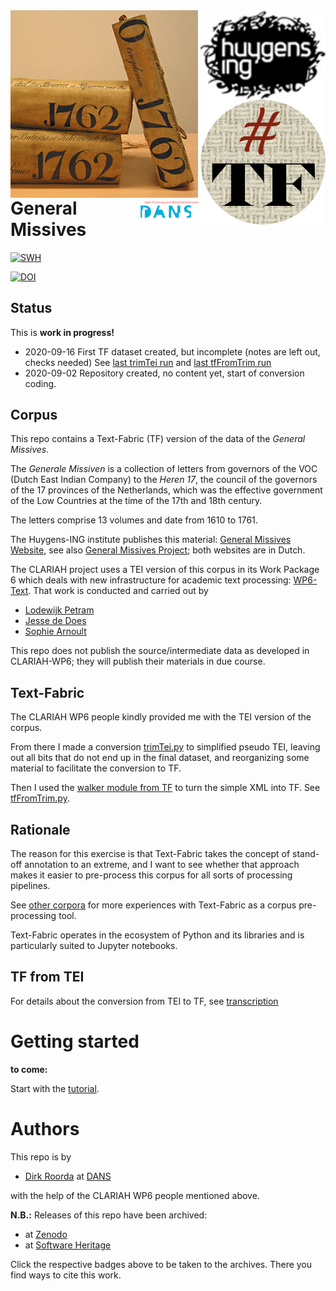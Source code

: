 <div>
<img src="docs/images/logo.png" align="left" width="300"/>
<img src="docs/images/huygenslogo.png" align="right" width="200"/>
<img src="docs/images/tf.png" align="right" width="200"/>
<img src="docs/images/dans.png" align="right" width="100"/>
</div>

General Missives
=================

[![SWH](https://archive.softwareheritage.org/badge/origin/https://github.com/Nino-cunei/oldassyrian/)](https://archive.softwareheritage.org/browse/origin/?origin_url=https://github.com/Dans-labs/clariah-gm)

[![DOI](https://zenodo.org/badge/292204502.svg)](https://zenodo.org/badge/latestdoi/292204502)


Status
------

This is **work in progress!**

*   2020-09-16 First TF dataset created, but incomplete (notes are left out, checks needed)
    See 
    [last trimTei run](log-trimTei.txt)
    and
    [last tfFromTrim run](log-tfFromTrim.txt)
*   2020-09-02 Repository created, no content yet, start of conversion coding.

Corpus
------

This repo contains a Text-Fabric (TF) version of the data of the *General Missives*.

The *Generale Missiven* is a collection of letters from governors of the
VOC (Dutch East Indian Company) to
the *Heren 17*, the council of the governors of the 17 provinces of the Netherlands,
which was the effective
government of the Low Countries at the time of the 17th and 18th century.

The letters comprise 13 volumes and date from 1610 to 1761.

The Huygens-ING institute publishes this material:
[General Missives Website](http://resources.huygens.knaw.nl/retroboeken/generalemissiven/#page=0&accessor=toc&view=homePane),
see also
[General Missives Project](http://resources.huygens.knaw.nl/vocgeneralemissiven);
both websites are in Dutch.

The CLARIAH project uses a TEI version of this corpus in its Work Package 6 which deals with
new infrastructure for academic text processing:
[WP6-Text](https://www.clariah.nl/en/work-packages/focus-areas/text?layout=blog).
That work is conducted and carried out by

* [Lodewijk Petram](https://www.lodewijkpetram.nl)
* [Jesse de Does](https://www.researchgate.net/profile/Jesse_De_Does)
* [Sophie Arnoult](http://www.illc.uva.nl/People/person/3601/Ir-Sophie-Arnoult)

This repo does not publish the source/intermediate data as developed in CLARIAH-WP6;
they will publish their materials in due course.

Text-Fabric
--------------------------------------

The CLARIAH WP6 people kindly provided me with the TEI version of the corpus.

From there I made a conversion
[trimTei.py](https://github.com/Dans-labs/clariah-gm/blob/master/programs/trimTei.py)
to simplified pseudo TEI, leaving out all bits that do not end up in the final dataset,
and reorganizing some material to facilitate the conversion to TF.

Then I used the
[walker module from TF](https://annotation.github.io/text-fabric/convert/walker.html#gsc.tab=0)
to turn the simple XML into TF.
See
[tfFromTrim.py](https://github.com/Dans-labs/clariah-gm/blob/master/programs/tfFromTrim.py).

Rationale
-----------------

The reason for this exercise is that Text-Fabric takes the concept of stand-off annotation
to an extreme,
and I want to see whether that approach makes it easier to pre-process this corpus
for all sorts of processing pipelines.

See
[other corpora](https://annotation.github.io/text-fabric/about/corpora.html#gsc.tab=0)
for more experiences with Text-Fabric as a corpus pre-processing tool.

Text-Fabric operates in the ecosystem of Python and its libraries
and is particularly suited to Jupyter notebooks.

TF from TEI
-----------
For details about the conversion from TEI to TF, see 
[transcription](docs/transcription.md)

Getting started
===============

**to come:**

Start with the
[tutorial](https://nbviewer.jupyter.org/github/annotation/tutorials/blob/master/generalmissives/start.ipynb).


Authors
=======

This repo is by

*   [Dirk Roorda](https://pure.knaw.nl/portal/en/persons/dirk-roorda) at
    [DANS](https://www.dans.knaw.nl)

with the help of the CLARIAH WP6 people mentioned above.

**N.B.:** Releases of this repo have been archived:

* at [Zenodo](https://zenodo.org)
* at [Software Heritage](https://archive.softwareheritage.org)

Click the respective badges above to be taken to the archives.
There you find ways to cite this work.
